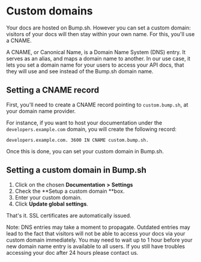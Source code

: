 # Custom domains

Your docs are hosted on Bump.sh. However you can set a custom domain: visitors of your docs will then stay within your own name. For this, you'll use a CNAME.

A CNAME, or Canonical Name, is a Domain Name System (DNS) entry. It serves as an alias, and maps a domain name to another. In our use case, it lets you set a domain name for your users to access your API docs, that they will use and see instead of the Bump.sh domain name.

## Setting a CNAME record

First, you'll need to create a CNAME record pointing to `custom.bump.sh`, at your domain name provider.

For instance, if you want to host your documentation under the `developers.example.com` domain, you will create the following record:

```undefined
developers.example.com. 3600 IN CNAME custom.bump.sh.
```

Once this is done, you can set your custom domain in Bump.sh.

## Setting a custom domain in Bump.sh

1. Click on the chosen **Documentation** **>** **Settings**
2. Check the **Setup a custom domain **box.
3. Enter your custom domain.
4. Click **Update global settings**.

That's it. SSL certificates are automatically issued.

Note: DNS entries may take a moment to propagate. Outdated entries may lead to the fact that visitors will not be able to access your docs via your custom domain immediately. You may need to wait up to 1 hour before your new domain name entry is available to all users. If you still have troubles accessing your doc after 24 hours please contact us.
